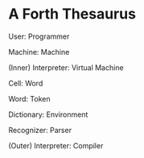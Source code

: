 # A Forth Thesaurus

User: Programmer

Machine: Machine

(Inner) Interpreter: Virtual Machine

Cell: Word

Word: Token

Dictionary: Environment

Recognizer: Parser

(Outer) Interpreter: Compiler
